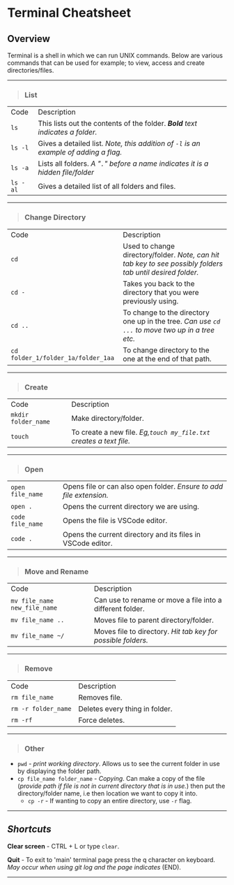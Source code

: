 # **Terminal Cheatsheet**
## **Overview**

Terminal is a shell in which we can run UNIX commands. Below are various commands that can be used for example; to view, access and create directories/files.

---
> ### **List**

|          |     |
| -------- | :-------|
|Code |Description|
|`ls`| This lists out the contents of the folder. ***Bold** text indicates a folder.*|
|`ls -l`| Gives a detailed list. *Note, this addition of `-l` is an example of adding a flag.*|
|`ls -a`    | Lists all folders. *A "`.`" before a name indicates it is a hidden file/folder*|
|`ls -al`| Gives a detailed list of all folders and files.|
---

>### **Change Directory**

|      |     |
| ---- | :----|
|Code | Description|
| `cd` | Used to change directory/folder. *Note, can hit tab key to see possibly folders tab until desired folder.*|
|`cd -`| Takes you back to the directory that you were previously using.|
|`cd ..` | To change to the directory one up in the tree. *Can use `cd ...` to move two up in a tree etc.*|
|`cd folder_1/folder_1a/folder_1aa`|To change directory to the one at the end of that path.|
---
>### **Create**
|      |     |
| ---- | :---- |
|Code | Description|
|`mkdir folder_name`|Make directory/folder.| 
|`touch`|To create a new file. *Eg,`touch my_file.txt` creates a text file.*|
---
>### **Open**
|      |     |
| ---- | :---- |
|`open file_name` | Opens file or can also open folder. *Ensure to add file extension.*|
|`open .`| Opens the current directory we are using.|
|`code file_name`| Opens the file is VSCode editor.|
|`code .`| Opens the current directory and its files in VSCode editor.|
---
>### **Move and Rename**
|      |     |
| ---- | ----|
|Code | Description|
|`mv file_name new_file_name `| Can use to rename or move a file into a different folder.|
|`mv file_name ..`|Moves file to parent directory/folder.|
|`mv file_name ~/`| Moves file to directory. *Hit tab key for possible folders.*|
---
>### **Remove**
|      |     |
| ---- | ----|
|Code | Description|
|`rm file_name`| Removes file.|
|`rm -r folder_name`| Deletes every thing in folder.||
|`rm -rf`| Force deletes.|
---
>### **Other**
- `pwd` - *print working directory*. Allows us to see the current folder in use by displaying the folder path.
- `cp file_name folder_name` - *Copying*. Can make a copy of the file (*provide path if file is not in current directory that is in use.*) then put the directory/folder name, i.e then location we want to copy it into. 
    - `cp -r` - If wanting to copy an entire directory, use `-r` flag.

---
## ***Shortcuts***

**Clear screen** - CTRL + L or type `clear`.

**Quit** - To exit to 'main' terminal page press the q character on keyboard. *May occur when using git log and the page indicates* (END).

---